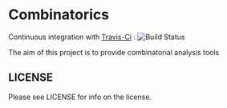 # Combinatorics

Continuous integration with [Travis-Ci](https://app.travis-ci.com/github/quicky2000/combinatorics) : ![Build Status](https://app.travis-ci.com/quicky2000/combinatorics.svg?branch=master)

The aim of this project is to provide combinatorial analysis tools

## LICENSE

Please see LICENSE for info on the license.

